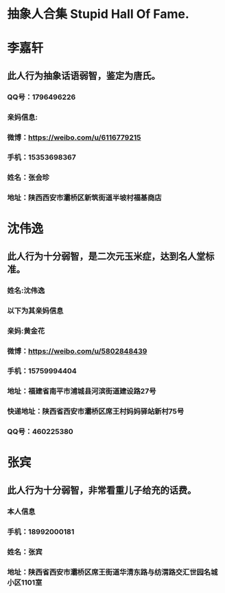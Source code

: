 # 抽象人合集 Stupid Hall Of Fame.
# 李嘉轩
## 此人行为抽象话语弱智，鉴定为唐氏。
### QQ号：1796496226
### 亲妈信息:
### 微博：https://weibo.com/u/6116779215
### 手机：15353698367
### 姓名：张会珍
### 地址：陕西西安市灞桥区新筑街道半坡村福基商店

# 沈伟逸
## 此人行为十分弱智，是二次元玉米症，达到名人堂标准。
### 姓名:沈伟逸
### 以下为其亲妈信息
### 亲妈:黄金花
### 微博：https://weibo.com/u/5802848439
### 手机：15759994404
### 地址：福建省南平市浦城县河滨街道建设路27号
### 快递地址：陕西省西安市灞桥区席王村妈妈驿站新村75号
### QQ号：460225380

# 张宾
## 此人行为十分弱智，非常看重儿子给充的话费。
### 本人信息
### 手机：18992000181
### 姓名：张宾
### 地址：陕西省西安市灞桥区席王街道华清东路与纺渭路交汇世园名城小区1101室
